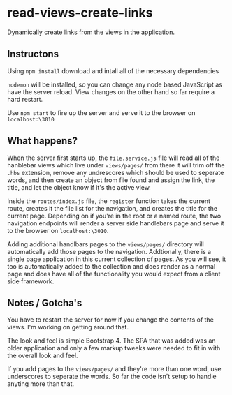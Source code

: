 # read-views-create-links

Dynamically create links from the views in the application.

## Instructons

Using `npm install` download and intall all of the necessary dependencies

`nodemon` will be installed, so you can change any node based JavaScript as have the server reload. View changes on the other hand
so far require a hard restart.

Use `npm start` to fire up the server and serve it to the browser on `localhost:\3010`

## What happens?

When the server first starts up, the `file.service.js` file will read all of the hanblebar views which live under `views/pages/` from there
it will trim off the `.hbs` extension, remove any undrescores which should be used to seperate words, and then create an object from file
found and assign the link, the title, and let the object know if it's the active view.

Inside the `routes/index.js` file, the `register` function takes the current route, creates it the file list for the navigation, and creates the
title for the current page. Depending on if you're in the root or a named route, the two navigation endpoints will render a server side handlebars
page and serve it to the browser on `localhost:\3010`.

Adding additional handlbars pages to the `views/pages/` directory will automatically add those pages to the navigation. Addtionally, there is a
single page application in this current collection of pages. As you will see, it too is automatically added to the collection and does render
as a normal page and does have all of the functionality you would expect from a client side framework.

## Notes / Gotcha's

You have to restart the server for now if you change the contents of the views. I'm working on getting around that.

The look and feel is simple Bootstrap 4. The SPA that was added was an older application and only a few markup tweeks were needed to fit in with the
overall look and feel.

If you add pages to the `views/pages/` and they're more than one word, use underscores to seperate the words. So far the code isn't setup to handle anyting more
than that.

